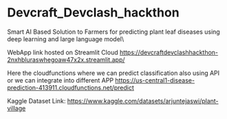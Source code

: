 # Devcraft_Devclash_hackthon
Smart AI Based Solution to Farmers for predicting plant leaf diseases using deep learning and large language model\

WebApp link hosted on Streamlit Cloud 
https://devcraftdevclashhackthon-2nxhbluraswhegoaw47x2x.streamlit.app/

Here the cloudfunctions where we can predict classification also using API or we can integrate into different APP
https://us-central1-disease-prediction-413911.cloudfunctions.net/predict

Kaggle Dataset Link: https://www.kaggle.com/datasets/arjuntejaswi/plant-village
